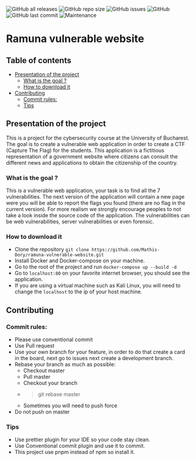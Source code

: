 ![GitHub all releases](https://img.shields.io/github/downloads/Mathis-Dory/ramuna-vulnerable-website/total)
![GitHub repo size](https://img.shields.io/github/repo-size/Mathis-Dory/ramuna-vulnerable-website)
![GitHub issues](https://img.shields.io/github/issues-raw/Mathis-Dory/ramuna-vulnerable-website)
![GitHub](https://img.shields.io/github/license/Mathis-Dory/ramuna-vulnerable-website)
![GitHub last commit](https://img.shields.io/github/last-commit/Mathis-Dory/ramuna-vulnerable-website)
![Maintenance](https://img.shields.io/maintenance/yes/2023)
# Ramuna vulnerable website

## Table of contents
  - [Presentation of the project](#presentation-of-the-project)
    - [What is the goal ?](#what-is-the-goal-)
    - [How to download it](#how-to-download-it)
  - [Contributing](#contributing)
    - [Commit rules:](#commit-rules)
    - [Tips](#tips)

## Presentation of the project

This is a project for the cybersecurity course at the University of Bucharest. The goal is to create a vulnerable web application in order to create a CTF (Capture The Flag) for the students.
This application is a fictitious representation of a government website where citizens can consult the different news and applications to obtain the citizenship of the country.


### What is the goal ?

This is a vulnerable web application, your task is to find all the 7 vulnerabilities.
The next version of the application will contain a new page were you will be able to report the flags you found (there are no flag in the current version).
For more realism we strongly encourage peoples to not take a look inside the source code of the application.
The vulnerabilities can be web vulnerabilities, server vulnerabilities or even forensic.

### How to download it

- Clone the repository ```git clone https://github.com/Mathis-Dory/ramuna-vulnerable-website.git```
- Install Docker and Docker-compose on your machine.
- Go to the root of the project and run ```docker-compose up --build -d```
- Go to ```localhost:80``` on your favorite internet browser, you should see the application.
- If you are using a virtual machine such as Kali Linux, you will need to change the ```localhost``` to the ip of your host machine.

## Contributing

### Commit rules:

- Please use conventional commit
- Use Pull request
- Use your own branch for your feature, in order to do that create a card in the board, next go to issues next create a development branch.
- Rebase your branch as much as possible:
  - Checkout master
  - Pull master
  - Checkout your branch
  - > git rebase master
  - Sometimes you will need to push force
- Do not push on master 

### Tips

- Use prettier plugin for your IDE so your code stay clean.
- Use Conventional commit plugin and use it to commit.
- This project use pnpm instead of npm so install it.
